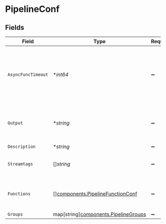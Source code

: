 # PipelineConf


## Fields

| Field                                                                                | Type                                                                                 | Required                                                                             | Description                                                                          |
| ------------------------------------------------------------------------------------ | ------------------------------------------------------------------------------------ | ------------------------------------------------------------------------------------ | ------------------------------------------------------------------------------------ |
| `AsyncFuncTimeout`                                                                   | **int64*                                                                             | :heavy_minus_sign:                                                                   | Time (in ms) to wait for an async function to complete processing of a data item     |
| `Output`                                                                             | **string*                                                                            | :heavy_minus_sign:                                                                   | The output destination for events processed by this Pipeline                         |
| `Description`                                                                        | **string*                                                                            | :heavy_minus_sign:                                                                   | N/A                                                                                  |
| `Streamtags`                                                                         | []*string*                                                                           | :heavy_minus_sign:                                                                   | Tags for filtering and grouping in @{product}                                        |
| `Functions`                                                                          | [][components.PipelineFunctionConf](../../models/components/pipelinefunctionconf.md) | :heavy_minus_sign:                                                                   | List of Functions to pass data through                                               |
| `Groups`                                                                             | map[string][components.PipelineGroups](../../models/components/pipelinegroups.md)    | :heavy_minus_sign:                                                                   | N/A                                                                                  |